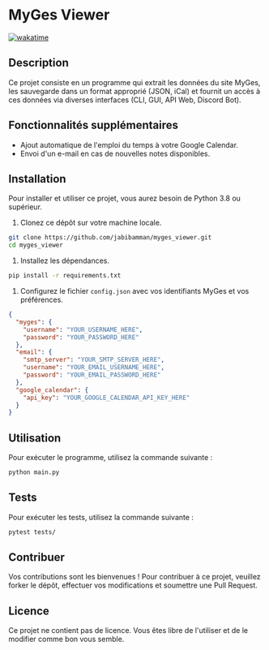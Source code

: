 # MyGes Viewer
[![wakatime](https://wakatime.com/badge/user/e52bef9d-e298-4ffd-b606-f63f36526478/project/71269d09-76ee-4149-bb4b-a815d168700f.svg)](https://wakatime.com/badge/user/e52bef9d-e298-4ffd-b606-f63f36526478/project/71269d09-76ee-4149-bb4b-a815d168700f)

## Description

Ce projet consiste en un programme qui extrait les données du site MyGes, les sauvegarde dans un format approprié (JSON, iCal) et fournit un accès à ces données via diverses interfaces (CLI, GUI, API Web, Discord Bot). 

## Fonctionnalités supplémentaires 

- Ajout automatique de l'emploi du temps à votre Google Calendar.
- Envoi d'un e-mail en cas de nouvelles notes disponibles.

## Installation

Pour installer et utiliser ce projet, vous aurez besoin de Python 3.8 ou supérieur.

1. Clonez ce dépôt sur votre machine locale.

```sh
git clone https://github.com/jabibamman/myges_viewer.git
cd myges_viewer
```

1. Installez les dépendances.
    
```sh
pip install -r requirements.txt
```
   
1. Configurez le fichier `config.json` avec vos identifiants MyGes et vos préférences.

```json
{
  "myges": {
    "username": "YOUR_USERNAME_HERE",
    "password": "YOUR_PASSWORD_HERE"
  },
  "email": {
    "smtp_server": "YOUR_SMTP_SERVER_HERE",
    "username": "YOUR_EMAIL_USERNAME_HERE",
    "password": "YOUR_EMAIL_PASSWORD_HERE"
  },
  "google_calendar": {
    "api_key": "YOUR_GOOGLE_CALENDAR_API_KEY_HERE"
  }
}

```

## Utilisation
Pour exécuter le programme, utilisez la commande suivante :
    
 ```sh
 python main.py
 ```

## Tests
Pour exécuter les tests, utilisez la commande suivante :
        
```sh
pytest tests/
```

## Contribuer
Vos contributions sont les bienvenues ! Pour contribuer à ce projet, veuillez forker le dépôt, effectuer vos modifications et soumettre une Pull Request.

## Licence
Ce projet ne contient pas de licence. Vous êtes libre de l'utiliser et de le modifier comme bon vous semble.
